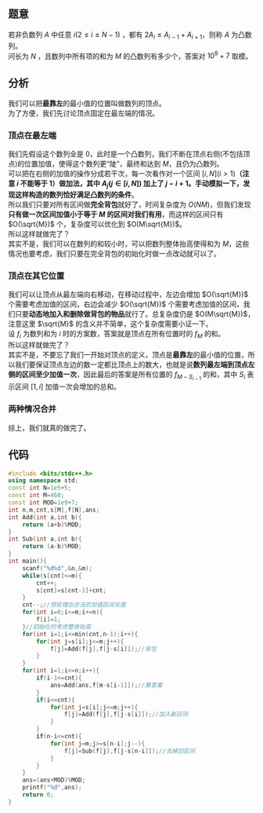 ## 题意
若非负数列 $A$ 中任意 $i(2 \leq i \leq N-1)$ ，都有 $2A_i \leq A_{i-1} + A_{i+1}$，则称 $A$ 为凸数列。  
问长为 $N$ ，且数列中所有项的和为 $M$ 的凸数列有多少个，答案对 $10^9+7$ 取模。

## 分析
我们可以把**最靠左**的最小值的位置叫做数列的顶点。  
为了方便，我们先讨论顶点固定在最左端的情况。  
### 顶点在最左端
我们先假设这个数列全是 $0$，此时是一个凸数列，我们不断在顶点右侧(不包括顶点)的位置加值，使得这个数列更“陡”，最终和达到 $M$，且仍为凸数列。  
可以把在右侧的加值的操作分成若干次，每一次看作对一个区间 $[i,N](i > 1)$**（注意 $i$ 不能等于 $1$）**做加法，其中 $A_j(j \in [i,N])$ 加上了 $j-i+1$。手动模拟一下，发现这样构造的数列**恰好满足凸数列的条件**。  
所以我们只要对所有区间做**完全背包**就好了，时间复杂度为 $O(NM)$，但我们发现**只有做一次区间加值小于等于 $M$ 的区间对我们有用**，而这样的区间只有 $O(\sqrt{M})$ 个，复杂度可以优化到 $O(M\sqrt{M})$。  
所以这样就做完了？  
其实不是，我们可以在数列的和较小时，可以把数列整体抬高使得和为 $M$，这些情况也要考虑，我们只要在完全背包的初始化时做一点改动就可以了。
### 顶点在其它位置
我们可以让顶点从最左端向右移动，在移动过程中，左边会增加 $O(\sqrt{M})$ 个需要考虑加值的区间，右边会减少 $O(\sqrt{M})$ 个需要考虑加值的区间，我们只要**动态地加入和删除做背包的物品**就行了。总复杂度仍是 $O(M\sqrt{M})$，注意这里 $\sqrt{M}$ 的含义并不简单，这个复杂度需要小证一下。  
设 $f_i$ 为数列和为 $i$ 时的方案数，答案就是顶点在所有位置时的 $f_M$ 的和。  
所以这样就做完了？  
其实不是，不要忘了我们一开始对顶点的定义，顶点是**最靠左**的最小值的位置，所以我们要保证顶点左边的数一定都比顶点上的数大，也就是说**数列最左端到顶点左侧的区间至少加值一次**，因此最后的答案是所有位置的 $f_{M-S_{i-1}}$ 的和，其中 $S_i$ 表示区间 $[1,i]$ 加值一次会增加的总和。
### 两种情况合并
综上，我们就真的做完了。

## 代码
```cpp
#include <bits/stdc++.h>
using namespace std;
const int N=1e5+5;
const int M=460;
const int MOD=1e9+7;
int n,m,cnt,s[M],f[N],ans;
int Add(int a,int b){
	return (a+b)%MOD;
}
int Sub(int a,int b){
	return (a-b)%MOD;
}
int main(){
	scanf("%d%d",&n,&m);
	while(s[cnt]<=m){
		cnt++;
		s[cnt]=s[cnt-1]+cnt;
	}
	cnt--;//预处理出合法的加值区间长度
	for(int i=0;i<=m;i+=n){
		f[i]=1;
	}//初始化时考虑整体抬高
	for(int i=1;i<=min(cnt,n-1);i++){
		for(int j=s[i];j<=m;j++){
			f[j]=Add(f[j],f[j-s[i]]);//背包
		}
	}
	for(int i=1;i<=n;i++){
		if(i-1<=cnt){
			ans=Add(ans,f[m-s[i-1]]);//算答案
		}
		if(i<=cnt){
			for(int j=s[i];j<=m;j++){
				f[j]=Add(f[j],f[j-s[i]]);//加入新区间
			}
		}
		if(n-i<=cnt){
			for(int j=m;j>=s[n-i];j--){
				f[j]=Sub(f[j],f[j-s[n-i]]);//去掉旧区间
			}
		}
	}
	ans=(ans+MOD)%MOD;
	printf("%d",ans);
	return 0;
}
```